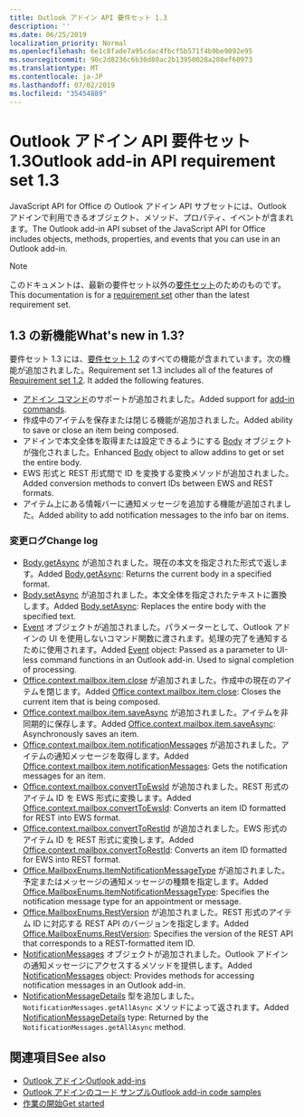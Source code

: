 ```yaml
---
title: Outlook アドイン API 要件セット 1.3
description: ''
ms.date: 06/25/2019
localization_priority: Normal
ms.openlocfilehash: 6e1c8fade7a95cdac4fbcf5b571f4b9be9092e95
ms.sourcegitcommit: 90c2d8236c6b30d80ac2b13950028a208ef60973
ms.translationtype: MT
ms.contentlocale: ja-JP
ms.lasthandoff: 07/02/2019
ms.locfileid: "35454889"
---
```

# <a name="outlook-add-in-api-requirement-set-13"></a><span data-ttu-id="8fdee-102">Outlook アドイン API 要件セット 1.3</span><span class="sxs-lookup"><span data-stu-id="8fdee-102">Outlook add-in API requirement set 1.3</span></span>

<span data-ttu-id="8fdee-103">JavaScript API for Office の Outlook アドイン API サブセットには、Outlook アドインで利用できるオブジェクト、メソッド、プロパティ、イベントが含まれます。</span><span class="sxs-lookup"><span data-stu-id="8fdee-103">The Outlook add-in API subset of the JavaScript API for Office includes objects, methods, properties, and events that you can use in an Outlook add-in.</span></span>

> [!NOTE]
> <span data-ttu-id="8fdee-104">このドキュメントは、最新の要件セット以外の[要件セット](/office/dev/add-ins/reference/requirement-sets/outlook-api-requirement-sets)のためのものです。</span><span class="sxs-lookup"><span data-stu-id="8fdee-104">This documentation is for a [requirement set](/office/dev/add-ins/reference/requirement-sets/outlook-api-requirement-sets) other than the latest requirement set.</span></span> 

## <a name="whats-new-in-13"></a><span data-ttu-id="8fdee-105">1.3 の新機能</span><span class="sxs-lookup"><span data-stu-id="8fdee-105">What's new in 1.3?</span></span>

<span data-ttu-id="8fdee-p101">要件セット 1.3 には、[要件セット 1.2](../requirement-set-1.2/outlook-requirement-set-1.2.md) のすべての機能が含まれています。次の機能が追加されました。</span><span class="sxs-lookup"><span data-stu-id="8fdee-p101">Requirement set 1.3 includes all of the features of [Requirement set 1.2](../requirement-set-1.2/outlook-requirement-set-1.2.md). It added the following features.</span></span>

- <span data-ttu-id="8fdee-108">[アドイン コマンド](/outlook/add-ins/add-in-commands-for-outlook)のサポートが追加されました。</span><span class="sxs-lookup"><span data-stu-id="8fdee-108">Added support for [add-in commands](/outlook/add-ins/add-in-commands-for-outlook).</span></span>
- <span data-ttu-id="8fdee-109">作成中のアイテムを保存または閉じる機能が追加されました。</span><span class="sxs-lookup"><span data-stu-id="8fdee-109">Added ability to save or close an item being composed.</span></span>
- <span data-ttu-id="8fdee-110">アドインで本文全体を取得または設定できるようにする [Body](/javascript/api/outlook_1_3/office.body) オブジェクトが強化されました。</span><span class="sxs-lookup"><span data-stu-id="8fdee-110">Enhanced [Body](/javascript/api/outlook_1_3/office.body) object to allow addins to get or set the entire body.</span></span>
- <span data-ttu-id="8fdee-111">EWS 形式と REST 形式間で ID を変換する変換メソッドが追加されました。</span><span class="sxs-lookup"><span data-stu-id="8fdee-111">Added conversion methods to convert IDs between EWS and REST formats.</span></span>
- <span data-ttu-id="8fdee-112">アイテム上にある情報バーに通知メッセージを追加する機能が追加されました。</span><span class="sxs-lookup"><span data-stu-id="8fdee-112">Added ability to add notification messages to the info bar on items.</span></span>

### <a name="change-log"></a><span data-ttu-id="8fdee-113">変更ログ</span><span class="sxs-lookup"><span data-stu-id="8fdee-113">Change log</span></span>

- <span data-ttu-id="8fdee-114">[Body.getAsync](/javascript/api/outlook_1_3/office.body#getasync-coerciontype--options--callback-) が追加されました。現在の本文を指定された形式で返します。</span><span class="sxs-lookup"><span data-stu-id="8fdee-114">Added [Body.getAsync](/javascript/api/outlook_1_3/office.body#getasync-coerciontype--options--callback-): Returns the current body in a specified format.</span></span>
- <span data-ttu-id="8fdee-115">[Body.setAsync](/javascript/api/outlook_1_3/office.body#setasync-data--options--callback-) が追加されました。本文全体を指定されたテキストに置換します。</span><span class="sxs-lookup"><span data-stu-id="8fdee-115">Added [Body.setAsync](/javascript/api/outlook_1_3/office.body#setasync-data--options--callback-): Replaces the entire body with the specified text.</span></span>
- <span data-ttu-id="8fdee-p102">[Event](/javascript/api/office/office.addincommands.event) オブジェクトが追加されました。パラメーターとして、Outlook アドインの UI を使用しないコマンド関数に渡されます。処理の完了を通知するために使用されます。</span><span class="sxs-lookup"><span data-stu-id="8fdee-p102">Added [Event](/javascript/api/office/office.addincommands.event) object: Passed as a parameter to UI-less command functions in an Outlook add-in. Used to signal completion of processing.</span></span>
- <span data-ttu-id="8fdee-118">[Office.context.mailbox.item.close](office.context.mailbox.item.md#close) が追加されました。作成中の現在のアイテムを閉じます。</span><span class="sxs-lookup"><span data-stu-id="8fdee-118">Added [Office.context.mailbox.item.close](office.context.mailbox.item.md#close): Closes the current item that is being composed.</span></span>
- <span data-ttu-id="8fdee-119">[Office.context.mailbox.item.saveAsync](office.context.mailbox.item.md#saveasyncoptions-callback) が追加されました。アイテムを非同期的に保存します。</span><span class="sxs-lookup"><span data-stu-id="8fdee-119">Added [Office.context.mailbox.item.saveAsync](office.context.mailbox.item.md#saveasyncoptions-callback): Asynchronously saves an item.</span></span>
- <span data-ttu-id="8fdee-120">[Office.context.mailbox.item.notificationMessages](office.context.mailbox.item.md#notificationmessages-notificationmessages) が追加されました。アイテムの通知メッセージを取得します。</span><span class="sxs-lookup"><span data-stu-id="8fdee-120">Added [Office.context.mailbox.item.notificationMessages](office.context.mailbox.item.md#notificationmessages-notificationmessages): Gets the notification messages for an item.</span></span>
- <span data-ttu-id="8fdee-121">[Office.context.mailbox.convertToEwsId](office.context.mailbox.md#converttoewsiditemid-restversion--string) が追加されました。REST 形式のアイテム ID を EWS 形式に変換します。</span><span class="sxs-lookup"><span data-stu-id="8fdee-121">Added [Office.context.mailbox.convertToEwsId](office.context.mailbox.md#converttoewsiditemid-restversion--string): Converts an item ID formatted for REST into EWS format.</span></span>
- <span data-ttu-id="8fdee-122">[Office.context.mailbox.convertToRestId](office.context.mailbox.md#converttorestiditemid-restversion--string) が追加されました。EWS 形式のアイテム ID を REST 形式に変換します。</span><span class="sxs-lookup"><span data-stu-id="8fdee-122">Added [Office.context.mailbox.convertToRestId](office.context.mailbox.md#converttorestiditemid-restversion--string): Converts an item ID formatted for EWS into REST format.</span></span>
- <span data-ttu-id="8fdee-123">[Office.MailboxEnums.ItemNotificationMessageType](/javascript/api/outlook_1_3/office.mailboxenums.itemnotificationmessagetype) が追加されました。予定またはメッセージの通知メッセージの種類を指定します。</span><span class="sxs-lookup"><span data-stu-id="8fdee-123">Added [Office.MailboxEnums.ItemNotificationMessageType](/javascript/api/outlook_1_3/office.mailboxenums.itemnotificationmessagetype): Specifies the notification message type for an appointment or message.</span></span>
- <span data-ttu-id="8fdee-124">[Office.MailboxEnums.RestVersion](/javascript/api/outlook_1_3/office.mailboxenums.restversion) が追加されました。REST 形式のアイテム ID に対応する REST API のバージョンを指定します。</span><span class="sxs-lookup"><span data-stu-id="8fdee-124">Added [Office.MailboxEnums.RestVersion](/javascript/api/outlook_1_3/office.mailboxenums.restversion): Specifies the version of the REST API that corresponds to a REST-formatted item ID.</span></span>
- <span data-ttu-id="8fdee-125">[NotificationMessages](/javascript/api/outlook_1_3/office.notificationmessages) オブジェクトが追加されました。Outlook アドインの通知メッセージにアクセスするメソッドを提供します。</span><span class="sxs-lookup"><span data-stu-id="8fdee-125">Added [NotificationMessages](/javascript/api/outlook_1_3/office.notificationmessages) object: Provides methods for accessing notification messages in an Outlook add-in.</span></span>
- <span data-ttu-id="8fdee-126">[NotificationMessageDetails](/javascript/api/outlook_1_3/office.notificationmessagedetails) 型を追加しました。`NotificationMessages.getAllAsync` メソッドによって返されます。</span><span class="sxs-lookup"><span data-stu-id="8fdee-126">Added [NotificationMessageDetails](/javascript/api/outlook_1_3/office.notificationmessagedetails) type: Returned by the `NotificationMessages.getAllAsync` method.</span></span>

## <a name="see-also"></a><span data-ttu-id="8fdee-127">関連項目</span><span class="sxs-lookup"><span data-stu-id="8fdee-127">See also</span></span>

- [<span data-ttu-id="8fdee-128">Outlook アドイン</span><span class="sxs-lookup"><span data-stu-id="8fdee-128">Outlook add-ins</span></span>](/outlook/add-ins/)
- [<span data-ttu-id="8fdee-129">Outlook アドインのコード サンプル</span><span class="sxs-lookup"><span data-stu-id="8fdee-129">Outlook add-in code samples</span></span>](https://developer.microsoft.com/outlook/gallery/?filterBy=Outlook,Samples,Add-ins)
- [<span data-ttu-id="8fdee-130">作業の開始</span><span class="sxs-lookup"><span data-stu-id="8fdee-130">Get started</span></span>](/outlook/add-ins/quick-start)
